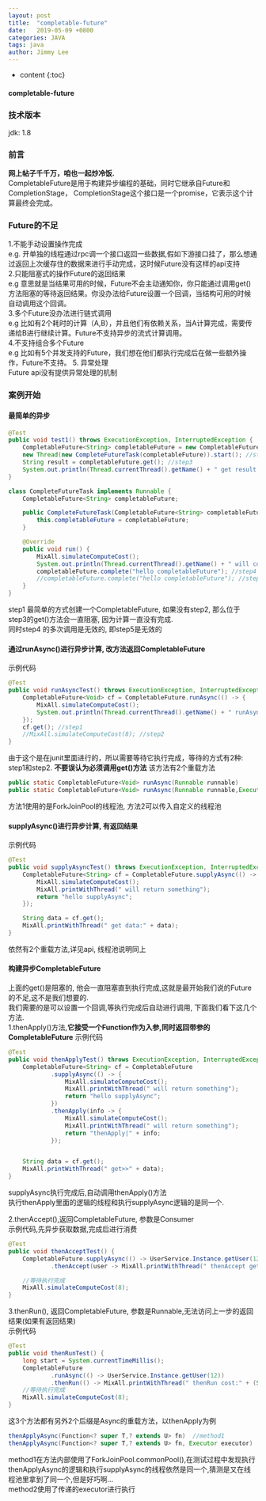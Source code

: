 ```yaml
---
layout: post
title:  "completable-future"
date:   2019-05-09 +0800
categories: JAVA
tags: java
author: Jimmy Lee
---
```


* content
{:toc}


#### completable-future  

### 技术版本
jdk: 1.8    


### 前言
**网上帖子千千万，咱也一起炒冷饭.**  
CompletableFuture是用于构建异步编程的基础，同时它继承自Future和CompletionStage， CompletionStage这个接口是一个promise，它表示这个计算最终会完成。       

### Future的不足 
1.不能手动设置操作完成  
e.g. 开单独的线程通过rpc调一个接口返回一些数据,假如下游接口挂了，那么想通过返回上次缓存住的数据来进行手动完成，这时候Future没有这样的api支持   
2.只能阻塞式的操作Future的返回结果   
e.g 意思就是当结果可用的时候，Future不会主动通知你，你只能通过调用get()方法阻塞的等待返回结果。你没办法给Future设置一个回调，当结构可用的时候自动调用这个回调。   
3.多个Future没办法进行链式调用  
e.g 比如有2个耗时的计算（A,B），并且他们有依赖关系，当A计算完成，需要传递给B进行继续计算。Future不支持异步的流式计算调用。   
4.不支持组合多个Future  
e.g 比如有5个并发支持的Future，我们想在他们都执行完成后在做一些额外操作，Future不支持。
5. 异常处理  
Future api没有提供异常处理的机制   

### 案例开始 
#### 最简单的异步
```java
@Test
public void test1() throws ExecutionException, InterruptedException {
    CompletableFuture<String> completableFuture = new CompletableFuture<>(); //step1
    new Thread(new CompleteFutureTask(completableFuture)).start(); //step2
    String result = completableFuture.get(); //step3
    System.out.println(Thread.currentThread().getName() + " get result:" + result);
}

class CompleteFutureTask implements Runnable {
    CompletableFuture<String> completableFuture;

    public CompleteFutureTask(CompletableFuture<String> completableFuture) {
        this.completableFuture = completableFuture;
    }

    @Override
    public void run() {
        MixAll.simulateComputeCost();
        System.out.println(Thread.currentThread().getName() + " will complete future:" + completableFuture);
        completableFuture.complete("hello completableFuture"); //step4
        //completableFuture.complete("hello completableFuture"); //step5
    }
}
```
step1 最简单的方式创建一个CompletableFuture, 如果没有step2, 那么位于step3的get()方法会一直阻塞, 因为计算一直没有完成.     
同时step4 的多次调用是无效的, 即step5是无效的    

#### 通过runAsync()进行异步计算, 改方法返回CompletableFuture<Void>   
示例代码
```java
@Test
public void runAsyncTest() throws ExecutionException, InterruptedException {
    CompletableFuture<Void> cf = CompletableFuture.runAsync(() -> {
        MixAll.simulateComputeCost();
        System.out.println(Thread.currentThread().getName() + " runAsyncTest...................");
    });
    cf.get(); //step1
    //MixAll.simulateComputeCost(8); //step2
}
``` 
 由于这个是在junit里面进行的，所以需要等待它执行完成，等待的方式有2种: step1和step2. 
 **不要误认为必须调用get()方法**
该方法有2个重载方法   
```java
public static CompletableFuture<Void> runAsync(Runnable runnable)  
public static CompletableFuture<Void> runAsync(Runnable runnable,Executor executor)  
```
方法1使用的是ForkJoinPool的线程池, 方法2可以传入自定义的线程池   

#### supplyAsync()进行异步计算, 有返回结果   
示例代码
```java
@Test
public void supplyAsyncTest() throws ExecutionException, InterruptedException {
    CompletableFuture<String> cf = CompletableFuture.supplyAsync(() -> {
        MixAll.simulateComputeCost();
        MixAll.printWithThread(" will return something");
        return "hello supplyAsync";
    });

    String data = cf.get();
    MixAll.printWithThread(" get data:" + data);
}
```
依然有2个重载方法,详见api, 线程池说明同上   

#### 构建异步CompletableFuture
上面的get()是阻塞的, 他会一直阻塞直到执行完成,这就是最开始我们说的Future的不足,这不是我们想要的.  
我们需要的是可以设置一个回调,等执行完成后自动进行调用, 下面我们看下这几个方法.  
1.thenApply()方法,**它接受一个Function作为入参,同时返回带参的CompletableFuture** 
示例代码
```java
@Test
public void thenApplyTest() throws ExecutionException, InterruptedException {
    CompletableFuture<String> cf = CompletableFuture
            .supplyAsync(() -> {
                MixAll.simulateComputeCost();
                MixAll.printWithThread(" will return something");
                return "hello supplyAsync";
            })
            .thenApply(info -> {
                MixAll.simulateComputeCost();
                MixAll.printWithThread(" will return something");
                return "thenApply|" + info;
            });


    String data = cf.get();
    MixAll.printWithThread(" get>>" + data);
}
```
supplyAsync执行完成后,自动调用thenApply()方法  
执行thenApply里面的逻辑的线程和执行supplyAsync逻辑的是同一个.   

2.thenAccept(),返回CompletableFuture<Void>, 参数是Consumer   
示例代码,先异步获取数据,完成后进行消费      
```java
@Test
public void thenAcceptTest() {
    CompletableFuture.supplyAsync(() -> UserService.Instance.getUser(12))
            .thenAccept(user -> MixAll.printWithThread(" thenAccept get userName:" + user.getName()));

    //等待执行完成
    MixAll.simulateComputeCost(8);
}
```

3.thenRun(), 返回CompletableFuture<Void>, 参数是Runnable,无法访问上一步的返回结果(如果有返回结果)   
示例代码
```java
@Test
public void thenRunTest() {
    long start = System.currentTimeMillis();
    CompletableFuture
            .runAsync(() -> UserService.Instance.getUser(12))
            .thenRun(() -> MixAll.printWithThread(" thenRun cost:" + (System.currentTimeMillis() - start) + "ms"));
    //等待执行完成
    MixAll.simulateComputeCost(8);
}
``` 
这3个方法都有另外2个后缀是Async的重载方法，以thenApply为例  
```java
thenApplyAsync(Function<? super T,? extends U> fn)  //method1
thenApplyAsync(Function<? super T,? extends U> fn, Executor executor)   //method2  
```
method1在方法内部使用了ForkJoinPool.commonPool(),在测试过程中发现执行thenApplyAsync的逻辑和执行supplyAsync的线程依然是同一个,猜测是又在线程池里拿到了同一个,但是好巧啊...   
method2使用了传递的executor进行执行   

